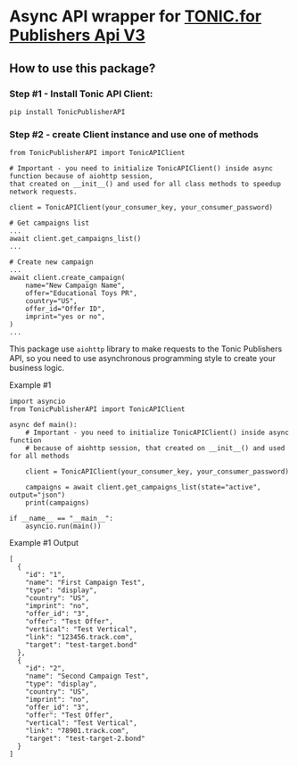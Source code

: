 # Async API wrapper for [TONIC.for Publishers Api V3](https://publisher.tonic.com/privileged/docs/api-documentation)

## How to use this package?

### Step #1 - Install Tonic API Client:

```pip install TonicPublisherAPI```

### Step #2 - create Client instance and use one of methods

```
from TonicPublisherAPI import TonicAPIClient

# Important - you need to initialize TonicAPIClient() inside async function because of aiohttp session,
that created on __init__() and used for all class methods to speedup network requests.

client = TonicAPIClient(your_consumer_key, your_consumer_password)

# Get campaigns list
...
await client.get_campaigns_list()
...

# Create new campaign
...
await client.create_campaign(
    name="New Campaign Name",
    offer="Educational Toys PR",
    country="US",
    offer_id="Offer ID",
    imprint="yes or no",
)
...

```

This package use `aiohttp` library to make requests to the Tonic Publishers API, so you need to use asynchronous programming style to create your business logic.

Example #1

```
import asyncio
from TonicPublisherAPI import TonicAPIClient

async def main():
    # Important - you need to initialize TonicAPIClient() inside async function
    # because of aiohttp session, that created on __init__() and used for all methods

    client = TonicAPIClient(your_consumer_key, your_consumer_password)
    
    campaigns = await client.get_campaigns_list(state="active", output="json")
    print(campaigns)

if __name__ == "__main__":
    asyncio.run(main())

```

Example #1 Output

```
[
  {
    "id": "1",
    "name": "First Campaign Test",
    "type": "display",
    "country": "US",
    "imprint": "no",
    "offer_id": "3",
    "offer": "Test Offer",
    "vertical": "Test Vertical",
    "link": "123456.track.com",
    "target": "test-target.bond"
  },
  {
    "id": "2",
    "name": "Second Campaign Test",
    "type": "display",
    "country": "US",
    "imprint": "no",
    "offer_id": "3",
    "offer": "Test Offer",
    "vertical": "Test Vertical",
    "link": "78901.track.com",
    "target": "test-target-2.bond"
  }
]
```

